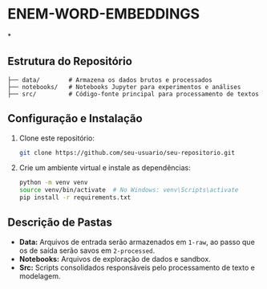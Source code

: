# ENEM-WORD-EMBEDDINGS

\*

## Estrutura do Repositório

```
├── data/        # Armazena os dados brutos e processados
├── notebooks/   # Notebooks Jupyter para experimentos e análises
├── src/         # Código-fonte principal para processamento de textos
```

## Configuração e Instalação

1. Clone este repositório:

   ```sh
   git clone https://github.com/seu-usuario/seu-repositorio.git
   ```

2. Crie um ambiente virtual e instale as dependências:

   ```sh
   python -m venv venv
   source venv/bin/activate  # No Windows: venv\Scripts\activate
   pip install -r requirements.txt
   ```

## Descrição de Pastas

- **Data:**  Arquivos de entrada serão armazenados em `1-raw`, ao passo que os de saída serão savos em `2-processed`.
- **Notebooks:** Arquivos de exploração de dados e sandbox.
- **Src:** Scripts consolidados responsáveis pelo processamento de texto e modelagem.

##
